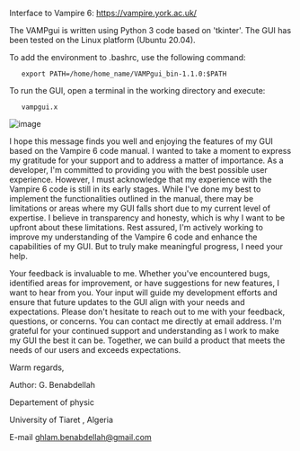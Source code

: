 Interface to Vampire 6: 
https://vampire.york.ac.uk/

The VAMPgui is written using Python 3 code based on 'tkinter'. The GUI has been tested on the Linux platform (Ubuntu 20.04).

 To add the environment to .bashrc, use the following command:

       export PATH=/home/home_name/VAMPgui_bin-1.1.0:$PATH

  To run the GUI, open a terminal in the working directory and execute:

       vampgui.x
       
![image](https://github.com/ghlam14/vampgui_bin/assets/103369846/eb864efd-483a-4fe3-a406-8ba8a9b432c9)


I hope this message finds you well and enjoying the features of my GUI based on the Vampire 6 code manual. I wanted to take a moment to express my gratitude for your support and to address a matter of importance. 
As a developer, I'm committed to providing you with the best possible user experience. However, I must acknowledge that my experience with the Vampire 6 code is still in its early stages. 
While I've done my best to implement the functionalities outlined in the manual, there may be limitations or areas where my GUI falls short due to my current level of expertise.
I believe in transparency and honesty, which is why I want to be upfront about these limitations. Rest assured, I'm actively working to improve my understanding of the Vampire 6 code and enhance the capabilities of my GUI. 
But to truly make meaningful progress, I need your help.

Your feedback is invaluable to me. Whether you've encountered bugs, identified areas for improvement, or have suggestions for new features, I want to hear from you. Your input will guide my development efforts and ensure that future updates to the GUI align with your needs and expectations.
Please don't hesitate to reach out to me with your feedback, questions, or concerns. You can contact me directly at email address.
I'm grateful for your continued support and understanding as I work to make my GUI the best it can be. Together, we can build a product that meets the needs of our users and exceeds expectations.

Warm regards,

 Author: G. Benabdellah
 
Departement of physic

University of Tiaret , Algeria

E-mail ghlam.benabdellah@gmail.com

